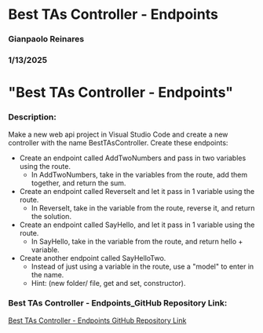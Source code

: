 # Best TAs Controller - Endpoints

### Gianpaolo Reinares
### 1/13/2025
# "Best TAs Controller - Endpoints"
### Description: 
Make a new web api project in Visual Studio Code and create a new controller with the name BestTAsController.
Create these endpoints:
- Create an endpoint called AddTwoNumbers and pass in two variables using the route.
    - In AddTwoNumbers, take in the variables from the route, add them together, and return the sum.
- Create an endpoint called ReverseIt and let it pass in 1 variable using the route.
    - In ReverseIt, take in the variable from the route, reverse it, and return the solution.
- Create an endpoint called SayHello, and let it pass in 1 variable using the route.
    - In SayHello, take in the variable from the route, and return hello + variable.
- Create another endpoint called SayHelloTwo.
    - Instead of just using a variable in the route, use a "model" to enter in the name.
    - Hint: (new folder/ file, get and set, constructor).


### Best TAs Controller - Endpoints_GitHub Repository Link:
[Best TAs Controller - Endpoints GitHub Repository Link]()

